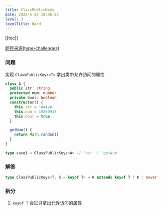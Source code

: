 ```yaml
---
title: ClassPublicKeys 
date: 2022-5-25 18:06:25
level: 3
levelTitle: Hard
---
```


[[toc]]

[题目来源(type-challenges)](https://github.com/type-challenges/type-challenges/blob/main/questions/02828-hard-classpublickeys/README.md)

### 问题

实现 `ClassPublicKeys<T>` 拿出类中允许访问的属性

```typescript
class A {
  public str: string
  protected num: number
  private bool: boolean
  constructor() {
    this.str = 'naive'
    this.num = 19260917
    this.bool = true
  }

  getNum() {
    return Math.random()
  }
}

type case1 = ClassPublicKeys<A> // 'str' | 'getNum'
```

### 解答

```typescript
type ClassPublicKeys<T, K = keyof T> = K extends keyof T ? K : never
```

### 拆分
1. `keyof T` 会过只拿出允许访问的属性

